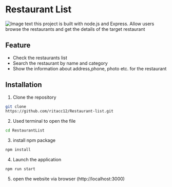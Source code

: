 # Restaurant List

![Image text](https://github.com/ritacc12/IMG/blob/main/Restaurant%20List%20screenshoot.png)
this project is built with node.js and Express. Allow users browse the restaurants and get the details of the target restaurant

## Feature

- Check the restaurants list
- Search the restaurant by name and category
- Show the information about address,phone, photo etc. for the restaurant

## Installation

1. Clone the repository

```bash
git clone
https://github.com/ritacc12/Restaurant-list.git
```

2. Used terminal to open the file

```bash
cd RestaurantList
```

3. install npm package

```bash
npm install
```

4. Launch the application

```bash
npm run start
```

5. open the website via browser (http://localhost:3000)
